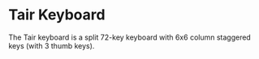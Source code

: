 # Tair Keyboard

The Tair keyboard is a split 72-key keyboard with 6x6 column staggered keys (with 3 thumb keys).

